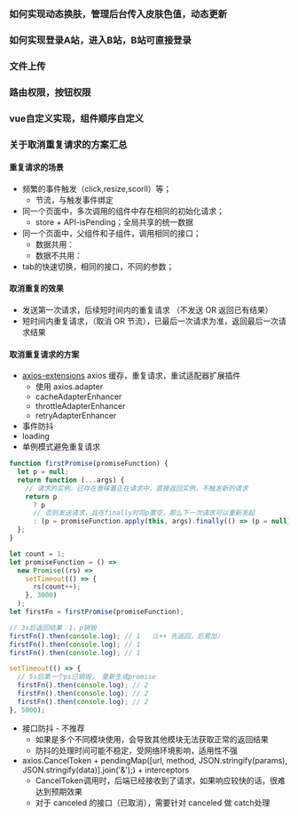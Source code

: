 ### 如何实现动态换肤，管理后台传入皮肤色值，动态更新

### 如何实现登录A站，进入B站，B站可直接登录

### 文件上传

### 路由权限，按钮权限

### vue自定义实现，组件顺序自定义

### 关于取消重复请求的方案汇总
#### 重复请求的场景
+ 频繁的事件触发（click,resize,scorll）等；
  + 节流，与触发事件绑定
+ 同一个页面中，多次调用的组件中存在相同的初始化请求；
  + store + API-isPending；全局共享的统一数据
+ 同一个页面中，父组件和子组件，调用相同的接口；
  + 数据共用：
  + 数据不共用：
+ tab的快速切换，相同的接口，不同的参数；

#### 取消重复的效果
+ 发送第一次请求，后续短时间内的重复请求 （不发送 OR 返回已有结果）
+ 短时间内重复请求，（取消 OR 节流），已最后一次请求为准，返回最后一次请求结果



#### 取消重复请求的方案


+ [axios-extensions](https://github.com/kuitos/axios-extensions) axios 缓存，重复请求，重试适配器扩展插件
  + 使用 axios.adapter
  + cacheAdapterEnhancer
  + throttleAdapterEnhancer
  + retryAdapterEnhancer
+ 事件防抖
+ loading
+ 单例模式避免重复请求
``` js
function firstPromise(promiseFunction) {
  let p = null;
  return function (...args) {
    // 请求的实例，已存在意味着正在请求中，直接返回实例，不触发新的请求
    return p
      ? p
      // 否则发送请求，且在finally时将p置空，那么下一次请求可以重新发起
      : (p = promiseFunction.apply(this, args).finally(() => (p = null)));
  };
}

let count = 1;
let promiseFunction = () =>
  new Promise((rs) =>
    setTimeout(() => {
      rs(count++);
    }, 3000)
  );
let firstFn = firstPromise(promiseFunction);

// 3s后返回结果：1，p销毁
firstFn().then(console.log); // 1  （i++ 先返回，后累加）
firstFn().then(console.log); // 1
firstFn().then(console.log); // 1

setTimeout(() => {
  // 5s后第一个ps已销毁， 重新生成promise
  firstFn().then(console.log); // 2
  firstFn().then(console.log); // 2
  firstFn().then(console.log); // 2
}, 5000);

```
+ 接口防抖 - 不推荐
  + 如果是多个不同模块使用，会导致其他模块无法获取正常的返回结果
  + 防抖的处理时间可能不稳定，受网络环境影响，适用性不强
+ axios.CancelToken + pendingMap([url, method, JSON.stringify(params), JSON.stringify(data)].join('&');) + interceptors
  + CancelToken调用时，后端已经接收到了请求，如果响应较快的话，很难达到预期效果
  + 对于 canceled 的接口（已取消），需要针对 canceled 做 catch处理